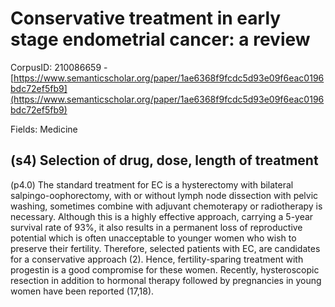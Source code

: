 # Conservative treatment in early stage endometrial cancer: a review

CorpusID: 210086659 - [https://www.semanticscholar.org/paper/1ae6368f9fcdc5d93e09f6eac0196bdc72ef5fb9](https://www.semanticscholar.org/paper/1ae6368f9fcdc5d93e09f6eac0196bdc72ef5fb9)

Fields: Medicine

## (s4) Selection of drug, dose, length of treatment
(p4.0) The standard treatment for EC is a hysterectomy with bilateral salpingo-oophorectomy, with or without lymph node dissection with pelvic washing, sometimes combine with adjuvant chemoterapy or radiotherapy is necessary. Although this is a highly effective approach, carrying a 5-year survival rate of 93%, it also results in a permanent loss of reproductive potential which is often unacceptable to younger women who wish to preserve their fertility. Therefore, selected patients with EC, are candidates for a conservative approach (2). Hence, fertility-sparing treatment with progestin is a good compromise for these women. Recently, hysteroscopic resection in addition to hormonal therapy followed by pregnancies in young women have been reported (17,18).
